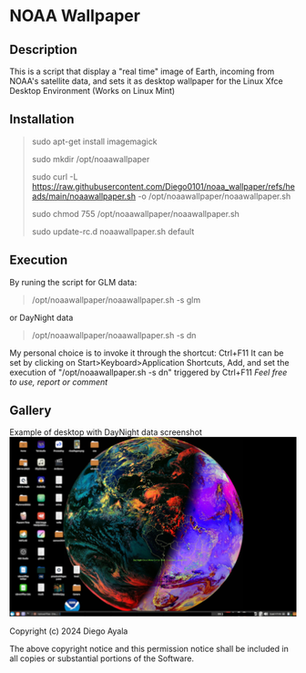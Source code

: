 # NOAA Wallpaper
## Description
This is a script that display a "real time" image of Earth, incoming from NOAA's satellite data, and sets it as desktop wallpaper for the Linux Xfce Desktop Environment (Works on Linux Mint)
## Installation


> sudo apt-get install imagemagick
> 
> sudo mkdir /opt/noaawallpaper
> 
> sudo curl -L https://raw.githubusercontent.com/Diego0101/noaa_wallpaper/refs/heads/main/noaawallpaper.sh -o /opt/noaawallpaper/noaawallpaper.sh
> 
> sudo chmod 755 /opt/noaawallpaper/noaawallpaper.sh
> 
> sudo update-rc.d noaawallpaper.sh default


## Execution 
By runing the script for GLM data:
> /opt/noaawallpaper/noaawallpaper.sh -s glm

or DayNight data

> /opt/noaawallpaper/noaawallpaper.sh -s dn

My personal choice is to invoke it through the shortcut: Ctrl+F11
It can be set by clicking on Start>Keyboard>Application Shortcuts, Add, and set the execution of "/opt/noaawallpaper.sh -s dn" triggered by Ctrl+F11
*Feel free to use, report or comment*

## Gallery
Example of desktop with DayNight data screenshot
![NOAA GOES16 Imagery](https://raw.githubusercontent.com/Diego0101/noaa_wallpaper/main/screen.jpg)


Copyright (c) 2024 Diego Ayala

The above copyright notice and this permission notice shall be included in all
copies or substantial portions of the Software.
